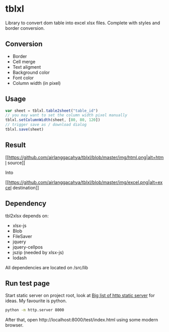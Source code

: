 
# tblxl
Library to convert dom table into excel xlsx files. Complete with styles and border conversion.

## Conversion
 * Border
 * Cell merge
 * Text aligment
 * Background color
 * Font color
 * Column width (in pixel)

## Usage
```js
var sheet = tblxl.table2sheet("table_id")
// you may want to set the column width pixel manually
tblxl.setColumnWidth(sheet, [80, 80, 120])
// trigger save as / download dialog
tblxl.save(sheet)
```

## Result
[[https://github.com/airlanggacahya/tblxl/blob/master/img/html.png|alt=html source]]

Into

[[https://github.com/airlanggacahya/tblxl/blob/master/img/excel.png|alt=excel destination]]


## Dependency
tbl2xlsx depends on:
 * xlsx-js
 * Blob
 * FileSaver
 * jquery
 * jquery-cellpos
 * jszip (needed by xlsx-js)
 * lodash

All dependencies are located on /src/lib

## Run test page
Start static server on project root, look at [Big list of http static server](https://gist.github.com/willurd/5720255) for ideas. My favourite is python.
```bash
python -m http.server 8000
```

After that, open http://localhost:8000/test/index.html using some modern browser.
